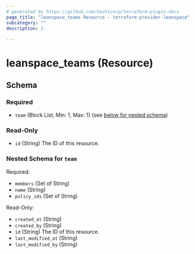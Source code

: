 ```yaml
---
# generated by https://github.com/hashicorp/terraform-plugin-docs
page_title: "leanspace_teams Resource - terraform-provider-leanspace"
subcategory: ""
description: |-
  
---
```


# leanspace_teams (Resource)





<!-- schema generated by tfplugindocs -->
## Schema

### Required

- `team` (Block List, Min: 1, Max: 1) (see [below for nested schema](#nestedblock--team))

### Read-Only

- `id` (String) The ID of this resource.

<a id="nestedblock--team"></a>
### Nested Schema for `team`

Required:

- `members` (Set of String)
- `name` (String)
- `policy_ids` (Set of String)

Read-Only:

- `created_at` (String)
- `created_by` (String)
- `id` (String) The ID of this resource.
- `last_modified_at` (String)
- `last_modified_by` (String)


